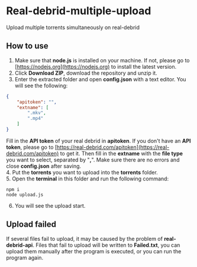 # Real-debrid-multiple-upload
Upload multiple torrents simultaneously on real-debrid
## How to use
1. Make sure that **node.js** is installed on your machine. If not, please go to [https://nodejs.org](https://nodejs.org) to install the latest version.
2. Click **Download ZIP**, download the repository and unzip it.
3. Enter the extracted folder and open **config.json** with a text editor. You will see the following:
```json
{
    "apitoken": "",
    "extname": [
        ".mkv",
        ".mp4"
    ]
}
```
Fill in the **API token** of your real debrid in **apitoken**. If you don't have an **API token**, please go to [https://real-debrid.com/apitoken](https://real-debrid.com/apitoken) to get it. Then fill in the **extname** with the **file type** you want to select, separated by "**,**". Make sure there are no errors and close **config.json** after saving.</br>
4. Put the **torrents** you want to upload into the **torrents** folder.</br>
5. Open the **terminal** in this folder and run the following command:
```
npm i
node upload.js
```
6. You will see the upload start.
## Upload failed
If several files fail to upload, it may be caused by the problem of **real-debrid-api**. Files that fail to upload will be written to **Failed.txt**, you can upload them manually after the program is executed, or you can run the program again.